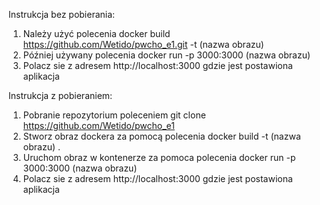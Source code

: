 
Instrukcja bez pobierania:
1. Należy użyć polecenia docker build https://github.com/Wetido/pwcho_e1.git -t (nazwa obrazu)
2. Później używany polecenia docker run -p 3000:3000 (nazwa obrazu)
3. Polacz sie z adresem http://localhost:3000 gdzie jest postawiona aplikacja



Instrukcja z pobieraniem:
1. Pobranie repozytorium poleceniem git clone https://github.com/Wetido/pwcho_e1
1. Stworz obraz dockera za pomocą polecenia docker build -t (nazwa obrazu) .
2. Uruchom obraz w kontenerze za pomoca polecenia docker run -p 3000:3000 (nazwa obrazu)
3. Polacz sie z adresem http://localhost:3000 gdzie jest postawiona aplikacja

